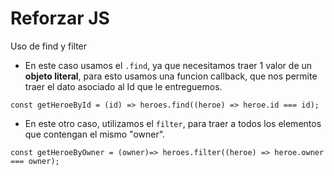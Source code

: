 # Reforzar JS
Uso de find y filter


- En este caso usamos el `.find`, ya que necesitamos traer 1 valor de un **objeto literal**, para esto usamos una funcion callback, que nos permite traer el dato asociado al Id que le entreguemos.
`````
const getHeroeById = (id) => heroes.find((heroe) => heroe.id === id);
``````
- En este otro caso, utilizamos el `filter`, para traer a todos los elementos que contengan el mismo "owner".
``````
const getHeroeByOwner = (owner)=> heroes.filter((heroe) => heroe.owner === owner);
``````